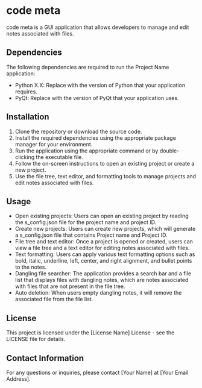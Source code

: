 # code meta

code meta is a GUI application that allows developers to manage and edit notes associated with files.

## Dependencies

The following dependencies are required to run the Project Name application:

- Python X.X: Replace with the version of Python that your application requires.
- PyQt: Replace with the version of PyQt that your application uses.

## Installation

1. Clone the repository or download the source code.
2. Install the required dependencies using the appropriate package manager for your environment.
3. Run the application using the appropriate command or by double-clicking the executable file.
4. Follow the on-screen instructions to open an existing project or create a new project.
5. Use the file tree, text editor, and formatting tools to manage projects and edit notes associated with files.

## Usage

- Open existing projects: Users can open an existing project by reading the s_config.json file for the project name and project ID.
- Create new projects: Users can create new projects, which will generate a s_config.json file that contains Project name and Project ID.
- File tree and text editor: Once a project is opened or created, users can view a file tree and a text editor for editing notes associated with files.
- Text formatting: Users can apply various text formatting options such as bold, italic, underline, left, center, and right alignment, and bullet points to the notes.
- Dangling file searcher: The application provides a search bar and a file list that displays files with dangling notes, which are notes associated with files that are not present in the file tree.
- Auto deletion: When users empty dangling notes, it will remove the associated file from the file list.

## License

This project is licensed under the [License Name] License - see the LICENSE file for details.

## Contact Information

For any questions or inquiries, please contact [Your Name] at [Your Email Address].
